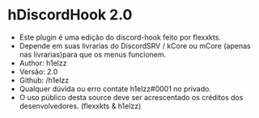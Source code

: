# hDiscordHook 2.0

- Este plugin é uma edição do discord-hook feito por flexxkts.
- Depende em suas livrarias do DiscordSRV / kCore ou mCore (apenas nas livrarias)para que os menus funcionem.
- Author: h1elzz
- Versão: 2.0
- Github: /h1elzz
- Qualquer dúvida ou erro contate h1elzz#0001 no privado.
- O uso público desta source deve ser acrescentado os créditos dos desenvolvedores. (flexxkts & h1elzz)
